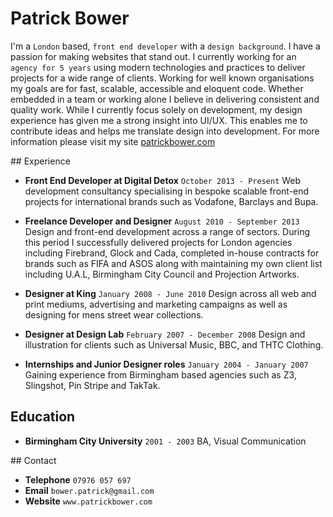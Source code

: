 # Patrick Bower

I'm a `London` based, `front end developer` with a `design background`. I have a passion for making websites that stand out. I currently working for an `agency for 5 years` using modern technologies and practices to deliver projects for a wide range of clients. Working for well known organisations my goals are for fast, scalable, accessible and eloquent code. Whether embedded in a team or working alone I believe in delivering consistent and quality work. While I currently focus solely on development, my design experience has given me a strong insight into UI/UX. This enables me to contribute ideas and helps me translate design into development. For more information please visit my site  [patrickbower.com](www.patrickbower.com)

## Experience

- **Front End Developer at Digital Detox**
   `October 2013 - Present`
   Web development consultancy specialising in bespoke scalable front-end projects for international brands such as Vodafone, Barclays and Bupa.

- **Freelance Developer and Designer**
   `August 2010 - September 2013`
   Design and front-end development across a range of sectors. During this period I successfully delivered projects for London agencies including Firebrand, Glock and Cada, completed in-house contracts for brands such as FIFA and ASOS along with maintaining my own client list including U.A.L, Birmingham City Council and Projection Artworks.

- **Designer at King**
   `January 2008 - June 2010`
   Design across all web and print mediums, advertising and marketing campaigns as well as designing for mens street wear collections.

- **Designer at Design Lab**
   `February 2007 - December 2008`
   Design and illustration for clients such as Universal Music, BBC, and THTC Clothing.

- **Internships and Junior Designer roles**
   `January 2004 - January 2007`
   Gaining experience from Birmingham based agencies such as Z3, Slingshot, Pin Stripe and TakTak.

## Education
- **Birmingham City University**
   `2001 - 2003`
   BA, Visual Communication

## Contact
- **Telephone** `07976 057 697`
- **Email** `bower.patrick@gmail.com`
- **Website** `www.patrickbower.com`
